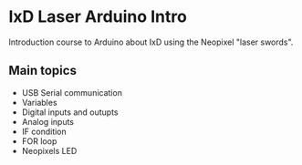 # IxD Laser Arduino Intro

Introduction course to Arduino about IxD using the Neopixel "laser swords".

## Main topics

- USB Serial communication
- Variables
- Digital inputs and outupts
- Analog inputs
- IF condition
- FOR loop
- Neopixels LED